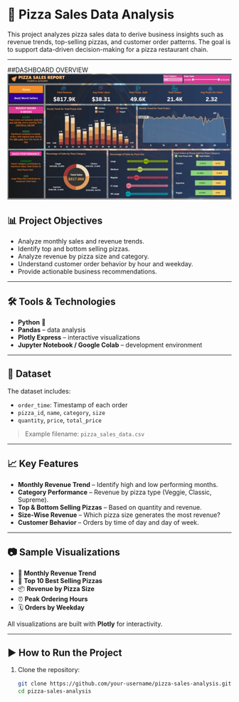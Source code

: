 # 🍕 Pizza Sales Data Analysis

This project analyzes pizza sales data to derive business insights such as revenue trends, top-selling pizzas, and customer order patterns. The goal is to support data-driven decision-making for a pizza restaurant chain.

---
##DASHBOARD OVERVIEW
![Pizza Data Analysis](https://github.com/Mahesh200457/Pizza-Data-Analysis/blob/main/170a3cf6-5ade-4ebf-99bf-82a52f944731.png?raw=true)


## 📊 Project Objectives

- Analyze monthly sales and revenue trends.
- Identify top and bottom selling pizzas.
- Analyze revenue by pizza size and category.
- Understand customer order behavior by hour and weekday.
- Provide actionable business recommendations.

---

## 🛠️ Tools & Technologies

- **Python** 🐍
- **Pandas** – data analysis
- **Plotly Express** – interactive visualizations
- **Jupyter Notebook / Google Colab** – development environment

---

## 📁 Dataset

The dataset includes:

- `order_time`: Timestamp of each order
- `pizza_id`, `name`, `category`, `size`
- `quantity`, `price`, `total_price`

> Example filename: `pizza_sales_data.csv`

---

## 📈 Key Features

- **Monthly Revenue Trend** – Identify high and low performing months.
- **Category Performance** – Revenue by pizza type (Veggie, Classic, Supreme).
- **Top & Bottom Selling Pizzas** – Based on quantity and revenue.
- **Size-Wise Revenue** – Which pizza size generates the most revenue?
- **Customer Behavior** – Orders by time of day and day of week.

---

## 📷 Sample Visualizations

- 📅 **Monthly Revenue Trend**
- 🍕 **Top 10 Best Selling Pizzas**
- 📦 **Revenue by Pizza Size**
- ⏰ **Peak Ordering Hours**
- 🗓️ **Orders by Weekday**

All visualizations are built with **Plotly** for interactivity.

---

## ▶️ How to Run the Project

1. Clone the repository:
   ```bash
   git clone https://github.com/your-username/pizza-sales-analysis.git
   cd pizza-sales-analysis
